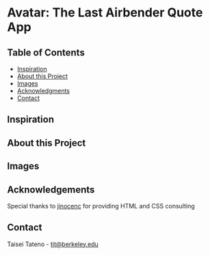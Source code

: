 # Avatar: The Last Airbender Quote App

## Table of Contents
* [Inspiration](#inspiration)
* [About this Project](#about)
* [Images](#images)
* [Acknowledgments](#acknowledgements)
* [Contact](#contact)

## Inspiration

## About this Project

## Images

## Acknowledgements
Special thanks to <a href="https://github.com/jinocenc" target="_blank">jinocenc</a> for providing HTML and CSS consulting

## Contact
Taisei Tateno - tjt@berkeley.edu
